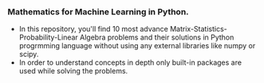 ### Mathematics for Machine Learning in Python.
- In this repository, you'll find 10 most advance Matrix-Statistics-Probability-Linear Algebra problems and their solutions in Python progrmming language without using any external libraries like numpy or scipy. 
- In order to understand concepts in depth only built-in packages are used while solving the problems.
